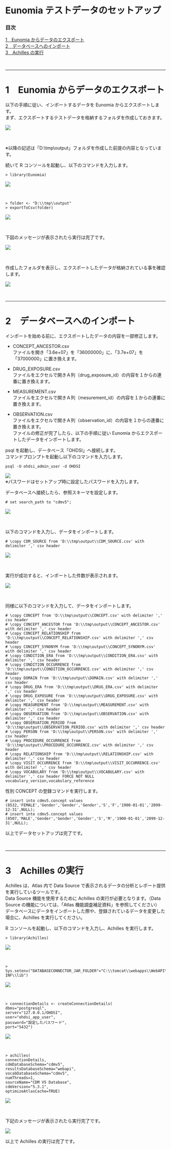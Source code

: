 # **Eunomia テストデータのセットアップ**

### **目次**
[1　Eunomia からデータのエクスポート](#1-eunomia-からデータのエクスポート)  
[2　データベースへのインポート](#2-データベースへのインポート)  
[3　Achilles の実行](#3-achilles-の実行)  

<br>

---
# **1　Eunomia からデータのエクスポート**
以下の手順に従い、インポートするデータを Eunomia からエクスポートします。  
まず、エクスポートするテストデータを格納するフォルダを作成しておきます。  

![](./Files/Atlas_3/image/image1.png)

<br>

※以降の記述は「D:\tmp\output」フォルダを作成した前提の内容となっています。  

続いて R コンソールを起動し、以下のコマンドを入力します。  
```
> library(Eunomia)
```

![](./Files/Atlas_3/image/image2.png)

<br>

```
> folder <- "D:\\tmp\\output"
> exportToCsv(folder)
```

![](./Files/Atlas_3/image/image3.png)

<br>

下図のメッセージが表示されたら実行は完了です。  

![](./Files/Atlas_3/image/image4.png)

<br>

作成したフォルダを表示し、エクスポートしたデータが格納されている事を確認します。  

![](./Files/Atlas_3/image/image5.png)

<br>

---
# **2　データベースへのインポート**
インポートを始める前に、エクスポートしたデータの内容を一部修正します。  

- CONCEPT_ANCESTOR.csv  
ファイルを開き「3.6e+07」を「36000000」に、「3.7e+07」を「37000000」に置き換えます。  

- DRUG_EXPOSURE.csv  
ファイルをエクセルで開きＡ列（drug_exposure_id）の内容を１からの連番に置き換えます。  

- MEASUREMENT.csv  
ファイルをエクセルで開きＡ列（mesurement_id）の内容を１からの連番に置き換えます。  

- OBSERVATION.csv  
ファイルをエクセルで開きＡ列（observation_id）の内容を１からの連番に置き換えます。  
ファイルの修正が完了したら、以下の手順に従い Eunomia からエクスポートしたデータをインポートします。  

psql を起動し、データベース「OHDSI」へ接続します。  
コマンドプロンプトを起動し以下のコマンドを入力します。  
```
psql -U ohdsi_admin_user -d OHDSI
```

![](./Files/Atlas_3/image/image6.png)  
※パスワードはセットアップ時に設定したパスワードを入力します。  

データベースへ接続したら、参照スキーマを設定します。  
```
# set search_path to "cdmv5";
```

![](./Files/Atlas_3/image/image7.png)

<br>

以下のコマンドを入力し、データをインポートします。  
```
# \copy CDM_SOURCE from 'D:\\tmp\output\\CDM_SOURCE.csv' with delimiter ',' csv header
```

![](./Files/Atlas_3/image/image8.png)

<br>

実行が成功すると、インポートした件数が表示されます。  

![](./Files/Atlas_3/image/image9.png)

<br>

同様に以下のコマンドを入力して、データをインポートします。  

```
# \copy CONCEPT from 'D:\\tmp\output\\CONCEPT.csv' with delimiter ',' csv header
# \copy CONCEPT_ANCESTOR from 'D:\\tmp\output\\CONCEPT_ANCESTOR.csv' with delimiter ',' csv header
# \copy CONCEPT_RELATIONSHIP from 'D:\\tmp\output\\CONCEPT_RELATIONSHIP.csv' with delimiter ',' csv header
# \copy CONCEPT_SYNONYM from 'D:\\tmp\output\\CONCEPT_SYNONYM.csv' with delimiter ',' csv header
# \copy CONDITION_ERA from 'D:\\tmp\output\\CONDITION_ERA.csv' with delimiter ',' csv header
# \copy CONDITION_OCCURRENCE from 'D:\\tmp\output\\CONDITION_OCCURRENCE.csv' with delimiter ',' csv header
# \copy DOMAIN from 'D:\\tmp\output\\DOMAIN.csv' with delimiter ',' csv header
# \copy DRUG_ERA from 'D:\\tmp\output\\DRUG_ERA.csv' with delimiter ',' csv header
# \copy DRUG_EXPOSURE from 'D:\\tmp\output\\DRUG_EXPOSURE.csv' with delimiter ',' csv header
# \copy MEASUREMENT from 'D:\\tmp\output\\MEASUREMENT.csv' with delimiter ',' csv header
# \copy OBSERVATION from 'D:\\tmp\output\\OBSERVATION.csv' with delimiter ',' csv header
# \copy OBSERVATION_PERIOD from 'D:\\tmp\output\\OBSERVATION_PERIOD.csv' with delimiter ',' csv header
# \copy PERSON from 'D:\\tmp\output\\PERSON.csv' with delimiter ',' csv header
# \copy PROCEDURE_OCCURRENCE from 'D:\\tmp\output\\PROCEDURE_OCCURRENCE.csv' with delimiter ',' csv header
# \copy RELATIONSHIP from 'D:\\tmp\output\\RELATIONSHIP.csv' with delimiter ',' csv header
# \copy VISIT_OCCURRENCE from 'D:\\tmp\output\\VISIT_OCCURRENCE.csv' with delimiter ',' csv header
# \copy VOCABULARY from 'D:\\tmp\output\\VOCABULARY.csv' with delimiter ',' csv header FORCE NOT NULL vocabulary_version,vocabulary_reference
```

性別 CONCEPT の登録コマンドを実行します。  
```
# insert into cdmv5.concept values (8532,'FEMALE','Gender','Gender','Gender','S','F','1900-01-01','2099-12-31',NULL);
# insert into cdmv5.concept values (8507,'MALE','Gender','Gender','Gender','S','M','1900-01-01','2099-12-31',NULL);
```
以上でデータセットアップは完了です。

<br>

---
# **3　Achilles の実行**
Achilles は、Atlas 内で Data Source で表示されるデータの分析とレポート提供を実行しているツールです。  
Data Source 機能を使用するために Achilles の実行が必要となります。（Data Source の機能については、「Atlas 機能調査補足資料」を参照してください）  
データベースにデータをインポートした際や、登録されているデータを変更した場合に、Achilles を実行してください。  

R コンソールを起動し、以下のコマンドを入力し、Achilles を実行します。  
```
> library(Achilles)
```

![](./Files/Atlas_3/image/image10.png)

<br>

```
> Sys.setenv("DATABASECONNECTOR_JAR_FOLDER"="C:\\tomcat\\webapps\\WebAPI\\WEB-INF\\lib")
```

![](./Files/Atlas_3/image/image11.png)

<br>

```
> connectionDetails <- createConnectionDetails(
dbms="postgresql",
server="127.0.0.1/OHDSI",
user="ohdsi_app_user",
password="設定したパスワード",
port="5432")
```

![](./Files/Atlas_3/image/image12.png)

<br>

```
> achilles(
connectionDetails,
cdmDatabaseSchema="cdmv5",
resultsDatabaseSchema="webapi",
vocabDatabaseSchema="cdmv5",
numThreads=1,
sourceName="CDM V5 Database",
cdmVersion="5.3.1",
optimizeAtlasCache=TRUE)
```

![](./Files/Atlas_3/image/image13.png)

<br>

下記のメッセージが表示されたら実行完了です。

![](./Files/Atlas_3/image/image14.png)

以上で Achilles の実行は完了です。